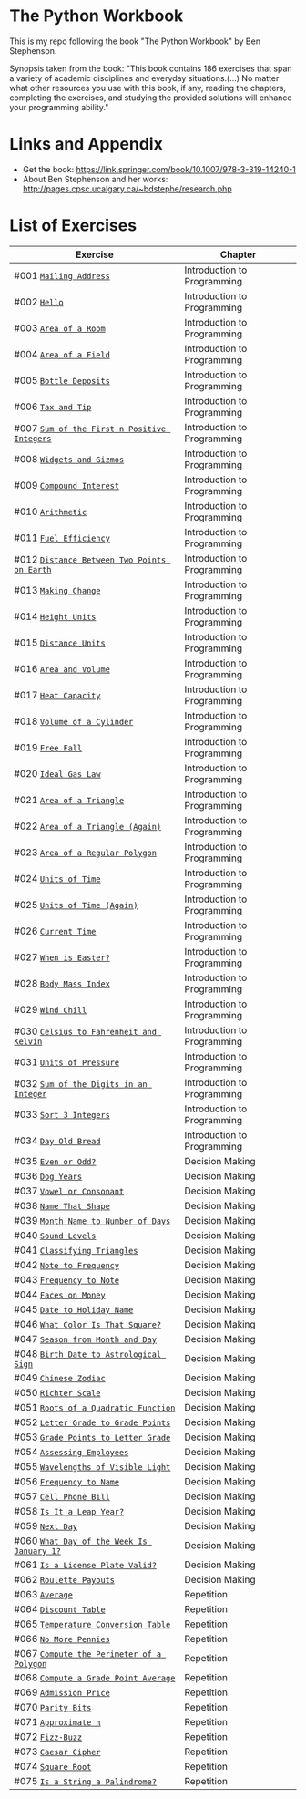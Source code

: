 # The Python Workbook
This is my repo following the book "The Python Workbook" by Ben Stephenson.

Synopsis taken from the book:
"This book contains 186 exercises that span a variety of academic disciplines and everyday situations.(...) No matter what other resources you use with this book, if any, reading the chapters, completing the exercises, and studying the provided solutions will enhance your programming ability."

Links and Appendix
========================================================

- Get the book: https://link.springer.com/book/10.1007/978-3-319-14240-1
- About Ben Stephenson and her works: http://pages.cpsc.ucalgary.ca/~bdstephe/research.php

List of Exercises
========================================================

| Exercise | Chapter |
| --- | --- |
| #001 [`Mailing Address`](https://github.com/nihathalici/The-Python-Workbook/blob/main/CHPT-01-Intro/Exer-001.py) | Introduction to Programming |
| #002 [`Hello`](https://github.com/nihathalici/The-Python-Workbook/blob/main/CHPT-01-Intro/Exer-002.py) | Introduction to Programming |
| #003 [`Area of a Room`](https://github.com/nihathalici/The-Python-Workbook/blob/main/CHPT-01-Intro/Exer-003.py) | Introduction to Programming |
| #004 [`Area of a Field`](https://github.com/nihathalici/The-Python-Workbook/blob/main/CHPT-01-Intro/Exer-004.py) | Introduction to Programming |
| #005 [`Bottle Deposits`](https://github.com/nihathalici/The-Python-Workbook/blob/main/CHPT-01-Intro/Exer-005.py) | Introduction to Programming |
| #006 [`Tax and Tip`](https://github.com/nihathalici/The-Python-Workbook/blob/main/CHPT-01-Intro/Exer-006.py) | Introduction to Programming |
| #007 [`Sum of the First n Positive Integers`](https://github.com/nihathalici/The-Python-Workbook/blob/main/CHPT-01-Intro/Exer-007.py) | Introduction to Programming |
| #008 [`Widgets and Gizmos`](https://github.com/nihathalici/The-Python-Workbook/blob/main/CHPT-01-Intro/Exer-008.py) | Introduction to Programming |
| #009 [`Compound Interest`](https://github.com/nihathalici/The-Python-Workbook/blob/main/CHPT-01-Intro/Exer-009.py) | Introduction to Programming |
| #010 [`Arithmetic`](https://github.com/nihathalici/The-Python-Workbook/blob/main/CHPT-01-Intro/Exer-010.py) | Introduction to Programming |
| #011 [`Fuel Efficiency`](https://github.com/nihathalici/The-Python-Workbook/blob/main/CHPT-01-Intro/Exer-011.py) | Introduction to Programming |
| #012 [`Distance Between Two Points on Earth`](https://github.com/nihathalici/The-Python-Workbook/blob/main/CHPT-01-Intro/Exer-012.py) | Introduction to Programming |
| #013 [`Making Change`](https://github.com/nihathalici/The-Python-Workbook/blob/main/CHPT-01-Intro/Exer-013.py) | Introduction to Programming |
| #014 [`Height Units`](https://github.com/nihathalici/The-Python-Workbook/blob/main/CHPT-01-Intro/Exer-014.py) | Introduction to Programming |
| #015 [`Distance Units`](https://github.com/nihathalici/The-Python-Workbook/blob/main/CHPT-01-Intro/Exer-015.py) | Introduction to Programming |
| #016 [`Area and Volume`](https://github.com/nihathalici/The-Python-Workbook/blob/main/CHPT-01-Intro/Exer-016.py) | Introduction to Programming |
| #017 [`Heat Capacity`](https://github.com/nihathalici/The-Python-Workbook/blob/main/CHPT-01-Intro/Exer-017.py) | Introduction to Programming |
| #018 [`Volume of a Cylinder`](https://github.com/nihathalici/The-Python-Workbook/blob/main/CHPT-01-Intro/Exer-018.py) | Introduction to Programming |
| #019 [`Free Fall`](https://github.com/nihathalici/The-Python-Workbook/blob/main/CHPT-01-Intro/Exer-019.py) | Introduction to Programming |
| #020 [`Ideal Gas Law`](https://github.com/nihathalici/The-Python-Workbook/blob/main/CHPT-01-Intro/Exer-020.py) | Introduction to Programming |
| #021 [`Area of a Triangle`](https://github.com/nihathalici/The-Python-Workbook/blob/main/CHPT-01-Intro/Exer-021.py) | Introduction to Programming |
| #022 [`Area of a Triangle (Again)`](https://github.com/nihathalici/The-Python-Workbook/blob/main/CHPT-01-Intro/Exer-022.py) | Introduction to Programming |
| #023 [`Area of a Regular Polygon`](https://github.com/nihathalici/The-Python-Workbook/blob/main/CHPT-01-Intro/Exer-023.py) | Introduction to Programming |
| #024 [`Units of Time`](https://github.com/nihathalici/The-Python-Workbook/blob/main/CHPT-01-Intro/Exer-024.py) | Introduction to Programming |
| #025 [`Units of Time (Again)`](https://github.com/nihathalici/The-Python-Workbook/blob/main/CHPT-01-Intro/Exer-025.py) | Introduction to Programming |
| #026 [`Current Time`](https://github.com/nihathalici/The-Python-Workbook/blob/main/CHPT-01-Intro/Exer-026.py) | Introduction to Programming |
| #027 [`When is Easter?`](https://github.com/nihathalici/The-Python-Workbook/blob/main/CHPT-01-Intro/Exer-027.py) | Introduction to Programming |
| #028 [`Body Mass Index`](https://github.com/nihathalici/The-Python-Workbook/blob/main/CHPT-01-Intro/Exer-028.py) | Introduction to Programming |
| #029 [`Wind Chill`](https://github.com/nihathalici/The-Python-Workbook/blob/main/CHPT-01-Intro/Exer-029.py) | Introduction to Programming |
| #030 [`Celsius to Fahrenheit and Kelvin`](https://github.com/nihathalici/The-Python-Workbook/blob/main/CHPT-01-Intro/Exer-030.py) | Introduction to Programming |
| #031 [`Units of Pressure`](https://github.com/nihathalici/The-Python-Workbook/blob/main/CHPT-01-Intro/Exer-031.py) | Introduction to Programming |
| #032 [`Sum of the Digits in an Integer`](https://github.com/nihathalici/The-Python-Workbook/blob/main/CHPT-01-Intro/Exer-032.py) | Introduction to Programming |
| #033 [`Sort 3 Integers`](https://github.com/nihathalici/The-Python-Workbook/blob/main/CHPT-01-Intro/Exer-033.py) | Introduction to Programming |
| #034 [`Day Old Bread`](https://github.com/nihathalici/The-Python-Workbook/blob/main/CHPT-01-Intro/Exer-034.py) | Introduction to Programming |
| #035 [`Even or Odd?`](https://github.com/nihathalici/The-Python-Workbook/blob/main/CHPT-02-Decision-Making/Exer-035.py) | Decision Making |
| #036 [`Dog Years`](https://github.com/nihathalici/The-Python-Workbook/blob/main/CHPT-02-Decision-Making/Exer-036.py) | Decision Making |
| #037 [`Vowel or Consonant`](https://github.com/nihathalici/The-Python-Workbook/blob/main/CHPT-02-Decision-Making/Exer-037.py) | Decision Making |
| #038 [`Name That Shape`](https://github.com/nihathalici/The-Python-Workbook/blob/main/CHPT-02-Decision-Making/Exer-038.py) | Decision Making |
| #039 [`Month Name to Number of Days`](https://github.com/nihathalici/The-Python-Workbook/blob/main/CHPT-02-Decision-Making/Exer-039.py) | Decision Making |
| #040 [`Sound Levels`](https://github.com/nihathalici/The-Python-Workbook/blob/main/CHPT-02-Decision-Making/Exer-040.py) | Decision Making |
| #041 [`Classifying Triangles`](https://github.com/nihathalici/The-Python-Workbook/blob/main/CHPT-02-Decision-Making/Exer-041.py) | Decision Making |
| #042 [`Note to Frequency`](https://github.com/nihathalici/The-Python-Workbook/blob/main/CHPT-02-Decision-Making/Exer-042.py) | Decision Making |
| #043 [`Frequency to Note`](https://github.com/nihathalici/The-Python-Workbook/blob/main/CHPT-02-Decision-Making/Exer-043.py) | Decision Making |
| #044 [`Faces on Money`](https://github.com/nihathalici/The-Python-Workbook/blob/main/CHPT-02-Decision-Making/Exer-044.py) | Decision Making |
| #045 [`Date to Holiday Name`](https://github.com/nihathalici/The-Python-Workbook/blob/main/CHPT-02-Decision-Making/Exer-045.py) | Decision Making |
| #046 [`What Color Is That Square?`](https://github.com/nihathalici/The-Python-Workbook/blob/main/CHPT-02-Decision-Making/Exer-046.py) | Decision Making |
| #047 [`Season from Month and Day`](https://github.com/nihathalici/The-Python-Workbook/blob/main/CHPT-02-Decision-Making/Exer-047.py) | Decision Making |
| #048 [`Birth Date to Astrological Sign`](https://github.com/nihathalici/The-Python-Workbook/blob/main/CHPT-02-Decision-MakingExer-048.py) | Decision Making |
| #049 [`Chinese Zodiac`](https://github.com/nihathalici/The-Python-Workbook/blob/main/CHPT-02-Decision-Making/Exer-049.py) | Decision Making |
| #050 [`Richter Scale`](https://github.com/nihathalici/The-Python-Workbook/blob/main/CHPT-02-Decision-Making/Exer-050.py) | Decision Making |
| #051 [`Roots of a Quadratic Function`](https://github.com/nihathalici/The-Python-Workbook/blob/main/CHPT-02-Decision-Making/Exer-051.py) | Decision Making |
| #052 [`Letter Grade to Grade Points`](https://github.com/nihathalici/The-Python-Workbook/blob/main/CHPT-02-Decision-Making/Exer-052.py) | Decision Making |
| #053 [`Grade Points to Letter Grade`](https://github.com/nihathalici/The-Python-Workbook/blob/main/CHPT-02-Decision-Making/Exer-053.py) | Decision Making |
| #054 [`Assessing Employees`](https://github.com/nihathalici/The-Python-Workbook/blob/main/CHPT-02-Decision-Making/Exer-054.py) | Decision Making |
| #055 [`Wavelengths of Visible Light`](https://github.com/nihathalici/The-Python-Workbook/blob/main/CHPT-02-Decision-Making/Exer-055.py) | Decision Making |
| #056 [`Frequency to Name`](https://github.com/nihathalici/The-Python-Workbook/blob/main/CHPT-02-Decision-Making/Exer-056.py) | Decision Making |
| #057 [`Cell Phone Bill`](https://github.com/nihathalici/The-Python-Workbook/blob/main/CHPT-02-Decision-Making/Exer-057.py) | Decision Making |
| #058 [`Is It a Leap Year?`](https://github.com/nihathalici/The-Python-Workbook/blob/main/CHPT-02-Decision-Making/Exer-058.py) | Decision Making |
| #059 [`Next Day`](https://github.com/nihathalici/The-Python-Workbook/blob/main/CHPT-02-Decision-Making/Exer-059.py) | Decision Making |
| #060 [`What Day of the Week Is January 1?`](https://github.com/nihathalici/The-Python-Workbook/blob/main/CHPT-02-Decision-Making/Exer-060.py) | Decision Making |
| #061 [`Is a License Plate Valid?`](https://github.com/nihathalici/The-Python-Workbook/blob/main/CHPT-02-Decision-Making/Exer-061.py) | Decision Making |
| #062 [`Roulette Payouts`](https://github.com/nihathalici/The-Python-Workbook/blob/main/CHPT-02-Decision-Making/Exer-062.py) | Decision Making |
| #063 [`Average`](https://github.com/nihathalici/The-Python-Workbook/blob/main/CHPT-03-Repetition/Exer-063.py) | Repetition |
| #064 [`Discount Table`](https://github.com/nihathalici/The-Python-Workbook/blob/main/CHPT-03-Repetition/Exer-064.py) | Repetition |
| #065 [`Temperature Conversion Table`](https://github.com/nihathalici/The-Python-Workbook/blob/main/CHPT-03-Repetition/Exer-065.py) | Repetition |
| #066 [`No More Pennies`](https://github.com/nihathalici/The-Python-Workbook/blob/main/CHPT-03-Repetition/Exer-066.py) | Repetition |
| #067 [`Compute the Perimeter of a Polygon`](https://github.com/nihathalici/The-Python-Workbook/blob/main/CHPT-03-Repetition/Exer-067.py) | Repetition |
| #068 [`Compute a Grade Point Average`](https://github.com/nihathalici/The-Python-Workbook/blob/main/CHPT-03-Repetition/Exer-068.py) | Repetition |
| #069 [`Admission Price`](https://github.com/nihathalici/The-Python-Workbook/blob/main/CHPT-03-Repetition/Exer-069.py) | Repetition |
| #070 [`Parity Bits`](https://github.com/nihathalici/The-Python-Workbook/blob/main/CHPT-03-Repetition/Exer-070.py) | Repetition |
| #071 [`Approximate π`](https://github.com/nihathalici/The-Python-Workbook/blob/main/CHPT-03-Repetition/Exer-071.py) | Repetition |
| #072 [`Fizz-Buzz`](https://github.com/nihathalici/The-Python-Workbook/blob/main/CHPT-03-Repetition/Exer-072.py) | Repetition |
| #073 [`Caesar Cipher`](https://github.com/nihathalici/The-Python-Workbook/blob/main/CHPT-03-Repetition/Exer-073.py) | Repetition |
| #074 [`Square Root`](https://github.com/nihathalici/The-Python-Workbook/blob/main/CHPT-03-Repetition/Exer-074.py) | Repetition |
| #075 [`Is a String a Palindrome?`](https://github.com/nihathalici/The-Python-Workbook/blob/main/CHPT-03-Repetition/Exer-075.py) | Repetition |
